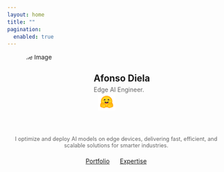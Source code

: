 ```yaml
---
layout: home
title: ""
pagination: 
  enabled: true
---
```


<div style="display: flex; align-items: center; gap: 20px;">
  <img src="../assets/images/profile_800_800.jpg" alt="Profile Image" style="width: 180px; height: 180px; border-radius: 50%;">
  <div>
    <h2 style="margin: 0;">Afonso Diela</h2>
    <p style="margin: 5px 0; color: #666;">Edge AI Engineer.</p>
    <div style="display: flex; gap: 10px; margin-top: 10px;">
      <a href="https://github.com/afondiel" target="_blank">
        <i class="fab fa-github" style="font-size: 30px; color: #333;"></i>
      </a>
      <a href="https://huggingface.co/afondiel" target="_blank">
        <img src="assets/images/hf-logo.svg" alt="Hugging Face" style="width: 40px; height: 40px; margin-top: -10px;">
      </a>
      <a href="https://www.kaggle.com/thepostitguy" target="_blank">
        <i class="fab fa-kaggle" style="font-size: 28px; color: #20BEFF;"></i>
      </a>
      <a href="https://twitter.com/muntudiela" target="_blank">
        <i class="fa-brands fa-square-x-twitter" style="font-size: 30px; color: #000000;"></i>
      </a>
      <a href="https://linkedin.com/in/afonso-diela" target="_blank">
        <i class="fab fa-linkedin" style="font-size: 30px; color: #0077B5;"></i>
      </a>
      <a href="mailto:a.diela.pro@gmail.com">
        <i class="fas fa-envelope" style="font-size: 30px; color: #D44638;"></i>
      </a>
    </div>
  </div>
</div>

<div style="text-align: center; margin-top: 10px;"> 
  <p style="font-size: 0.9em; color: #666; max-width: 600px; margin: 0 auto;">
  I optimize and deploy AI models on edge devices, delivering fast, efficient, and scalable solutions for smarter industries.
  </p>
  <div style="margin-top: 20px;"> 
    <a href="/portfolio/" class="btn btn--primary" style="margin: 0 10px;">Portfolio</a>
    <a href="/services/" class="btn btn--primary" style="margin: 0 10px;">Expertise</a>
  </div>
</div>


